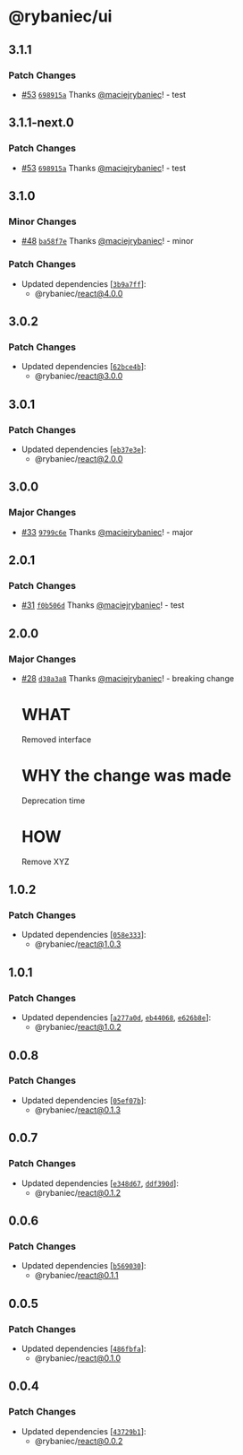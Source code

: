 # @rybaniec/ui

## 3.1.1

### Patch Changes

- [#53](https://github.com/maciejrybaniec/npm-release/pull/53) [`698915a`](https://github.com/maciejrybaniec/npm-release/commit/698915a367e2f417cc9f77b05d72e5a42822095a) Thanks [@maciejrybaniec](https://github.com/maciejrybaniec)! - test

## 3.1.1-next.0

### Patch Changes

- [#53](https://github.com/maciejrybaniec/npm-release/pull/53) [`698915a`](https://github.com/maciejrybaniec/npm-release/commit/698915a367e2f417cc9f77b05d72e5a42822095a) Thanks [@maciejrybaniec](https://github.com/maciejrybaniec)! - test

## 3.1.0

### Minor Changes

- [#48](https://github.com/maciejrybaniec/npm-release/pull/48) [`ba58f7e`](https://github.com/maciejrybaniec/npm-release/commit/ba58f7e3393083d1b47a201a594576bdac49e2e2) Thanks [@maciejrybaniec](https://github.com/maciejrybaniec)! - minor

### Patch Changes

- Updated dependencies [[`3b9a7ff`](https://github.com/maciejrybaniec/npm-release/commit/3b9a7ff3904a6d0149335ad93d029075c5659399)]:
  - @rybaniec/react@4.0.0

## 3.0.2

### Patch Changes

- Updated dependencies [[`62bce4b`](https://github.com/maciejrybaniec/npm-release/commit/62bce4b727bdd180a87ebbf0b8cf7908070583d0)]:
  - @rybaniec/react@3.0.0

## 3.0.1

### Patch Changes

- Updated dependencies [[`eb37e3e`](https://github.com/maciejrybaniec/npm-release/commit/eb37e3e60f54fff707b459f565a9a9d5c9e0d0e1)]:
  - @rybaniec/react@2.0.0

## 3.0.0

### Major Changes

- [#33](https://github.com/maciejrybaniec/npm-release/pull/33) [`9799c6e`](https://github.com/maciejrybaniec/npm-release/commit/9799c6e10c9558959b19569b92a241092dd0437f) Thanks [@maciejrybaniec](https://github.com/maciejrybaniec)! - major

## 2.0.1

### Patch Changes

- [#31](https://github.com/maciejrybaniec/npm-release/pull/31) [`f0b506d`](https://github.com/maciejrybaniec/npm-release/commit/f0b506d2ac1ab4894b6baddf4b4c930077ea5399) Thanks [@maciejrybaniec](https://github.com/maciejrybaniec)! - test

## 2.0.0

### Major Changes

- [#28](https://github.com/maciejrybaniec/npm-release/pull/28) [`d38a3a8`](https://github.com/maciejrybaniec/npm-release/commit/d38a3a8802baa1a80966eeb942cb59a0bced91b8) Thanks [@maciejrybaniec](https://github.com/maciejrybaniec)! - breaking change

  # WHAT

  Removed interface

  # WHY the change was made

  Deprecation time

  # HOW

  Remove XYZ

## 1.0.2

### Patch Changes

- Updated dependencies [[`058e333`](https://github.com/maciejrybaniec/npm-release/commit/058e3334e9e194547978517786fa0dbac5610d47)]:
  - @rybaniec/react@1.0.3

## 1.0.1

### Patch Changes

- Updated dependencies [[`a277a0d`](https://github.com/maciejrybaniec/npm-release/commit/a277a0d919aa68dc7f424e76c87beeb149571f13), [`eb44068`](https://github.com/maciejrybaniec/npm-release/commit/eb440686349eb9fd7732cbdabc1c1902395b9d46), [`e626b8e`](https://github.com/maciejrybaniec/npm-release/commit/e626b8ec015653e3e98f17bb7580effaa2a0cdeb)]:
  - @rybaniec/react@1.0.2

## 0.0.8

### Patch Changes

- Updated dependencies [[`05ef07b`](https://github.com/maciejrybaniec/npm-release/commit/05ef07bae4085eee495f5b18ff1cf9b89fde956c)]:
  - @rybaniec/react@0.1.3

## 0.0.7

### Patch Changes

- Updated dependencies [[`e348d67`](https://github.com/maciejrybaniec/npm-release/commit/e348d670026ae0a425f0e2b936dc6fae518d82da), [`ddf390d`](https://github.com/maciejrybaniec/npm-release/commit/ddf390dc966641cf456f238a6ea21e84ec71b309)]:
  - @rybaniec/react@0.1.2

## 0.0.6

### Patch Changes

- Updated dependencies [[`b569030`](https://github.com/maciejrybaniec/npm-release/commit/b5690309d6ebafb6b51890d129b75508ff720ec9)]:
  - @rybaniec/react@0.1.1

## 0.0.5

### Patch Changes

- Updated dependencies [[`486fbfa`](https://github.com/maciejrybaniec/npm-release/commit/486fbfae81be9c0417e52f97131022ad05d76d13)]:
  - @rybaniec/react@0.1.0

## 0.0.4

### Patch Changes

- Updated dependencies [[`43729b1`](https://github.com/maciejrybaniec/npm-release/commit/43729b1f08b7d505ab3bc62297e5254e25588c6a)]:
  - @rybaniec/react@0.0.2
